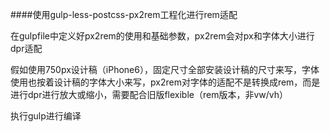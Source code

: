 ####使用gulp-less-postcss-px2rem工程化进行rem适配

在gulpfile中定义好px2rem的使用和基础参数，px2rem会对px和字体大小进行dpr适配

假如使用750px设计稿（iPhone6），固定尺寸全部安装设计稿的尺寸来写，字体使用也按着设计稿的字体大小来写，px2rem对字体的适配不是转换成rem，而是进行dpr进行放大或缩小，需要配合旧版flexible（rem版本，非vw/vh）

执行gulp进行编译